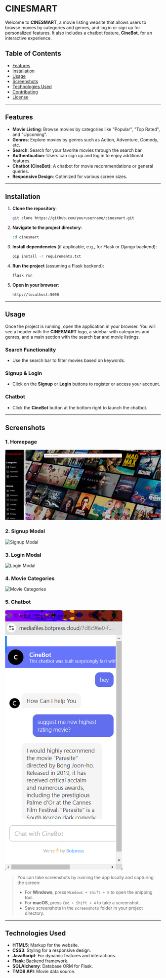 # CINESMART

Welcome to **CINESMART**, a movie listing website that allows users to browse movies by categories and genres, and log in or sign up for personalized features. It also includes a chatbot feature, **CineBot**, for an interactive experience.

## Table of Contents

- [Features](#features)
- [Installation](#installation)
- [Usage](#usage)
- [Screenshots](#screenshots)
- [Technologies Used](#technologies-used)
- [Contributing](#contributing)
- [License](#license)

---

## Features

- **Movie Listing**: Browse movies by categories like "Popular", "Top Rated", and "Upcoming".
- **Genres**: Explore movies by genres such as Action, Adventure, Comedy, etc.
- **Search**: Search for your favorite movies through the search bar.
- **Authentication**: Users can sign up and log in to enjoy additional features.
- **Chatbot (CineBot)**: A chatbot for movie recommendations or general queries.
- **Responsive Design**: Optimized for various screen sizes.

---

## Installation

1. **Clone the repository**:

    ```bash
    git clone https://github.com/yourusername/cinesmart.git
    ```

2. **Navigate to the project directory**:

    ```bash
    cd cinesmart
    ```

3. **Install dependencies** (if applicable, e.g., for Flask or Django backend):

    ```bash
    pip install -r requirements.txt
    ```

4. **Run the project** (assuming a Flask backend):

    ```bash
    flask run
    ```

5. **Open in your browser**:

    ```
    http://localhost:5000
    ```

---

## Usage

Once the project is running, open the application in your browser. You will see a header with the **CINESMART** logo, a sidebar with categories and genres, and a main section with the search bar and movie listings.

### Search Functionality

- Use the search bar to filter movies based on keywords.

### Signup & Login

- Click on the **Signup** or **Login** buttons to register or access your account.

### Chatbot

- Click the **CineBot** button at the bottom right to launch the chatbot.

---

## Screenshots

### 1. **Homepage**
![Homepage](./screenshots/homepage.png)

### 2. **Signup Modal**
![Signup Modal](./screenshots/signup-modal.png)

### 3. **Login Modal**
![Login Modal](./screenshots/login-modal.png)

### 4. **Movie Categories**
![Movie Categories](./screenshots/categories.png)

### 5. **Chatbot**
![Chatbot](./screenshots/chatbot.png)

> You can take screenshots by running the app locally and capturing the screen:
> - For **Windows**, press `Windows + Shift + S` to open the snipping tool.
> - For **macOS**, press `Cmd + Shift + 4` to take a screenshot.
> - Save screenshots in the `screenshots` folder in your project directory.

---

## Technologies Used

- **HTML5**: Markup for the website.
- **CSS3**: Styling for a responsive design.
- **JavaScript**: For dynamic features and interactions.
- **Flask**: Backend framework.
- **SQLAlchemy**: Database ORM for Flask.
- **TMDB API**: Movie data source.

